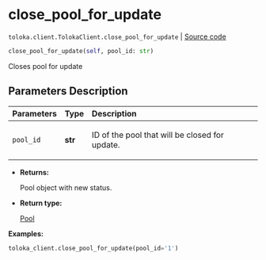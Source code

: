 # close_pool_for_update
`toloka.client.TolokaClient.close_pool_for_update` | [Source code](https://github.com/Toloka/toloka-kit/blob/v1.0.1/src/client/__init__.py#L40)

```python
close_pool_for_update(self, pool_id: str)
```

Closes pool for update

## Parameters Description

| Parameters | Type | Description |
| :----------| :----| :-----------|
`pool_id`|**str**|<p>ID of the pool that will be closed for update.</p>

* **Returns:**

  Pool object with new status.

* **Return type:**

  [Pool](toloka.client.pool.Pool.md)

**Examples:**

```python
toloka_client.close_pool_for_update(pool_id='1')
```
